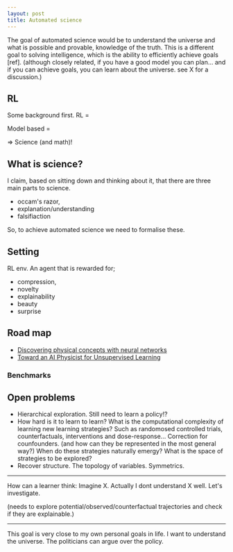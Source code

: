```yaml
---
layout: post
title: Automated science
---
```

<!--

I want to get across.

Achieving model based RL, exploration/curiosity, and transfer.
Is the same as the automation of science. And it is possible!

 -->

The goal of automated science would be to understand the universe and what is possible and provable, knowledge of the truth. This is a different goal to solving intelligence, which is the ability to efficiently achieve goals [ref].
(although closely related, if you have a good model you can plan... and if you can achieve goals, you can learn about the universe. see X for a discussion.)

## RL

Some background first. RL =

Model based =

=> Science (and math)!

## What is science?

I claim, based on sitting down and thinking about it, that there are three main parts to science.
- occam's razor,
- explanation/understanding
- falsifiaction

So, to achieve automated science we need to formalise these.

<!-- And what about automated math!? Exploring imaginary worlds!? -->


## Setting

RL env. An agent that is rewarded for;
- compression,
- novelty
- explainability
- beauty
- surprise

## Road map

- [Discovering physical concepts with neural networks](https://arxiv.org/abs/1807.10300)
- [Toward an AI Physicist for Unsupervised Learning](https://arxiv.org/abs/1810.10525)

### Benchmarks




## Open problems

- Hierarchical exploration. Still need to learn a policy!?
- How hard is it to learn to learn? What is the computational complexity of learning new learning strategies? Such as randomosed controlled trials, counterfactuals, interventions and dose-response... Correction for counfounders. (and how can they be represented in the most general way?) When do these strategies naturally emergy? What is the space of strategies to be explored?
- Recover structure. The topology of variables. Symmetrics.

***

How can a learner think:
Imagine X. Actually I dont understand X well. Let's investigate.

(needs to explore potential/observed/counterfactual trajectories and check if they are explainable.)

***

This goal is very close to my own personal goals in life. I want to understand the universe.
The politicians can argue over the policy.
